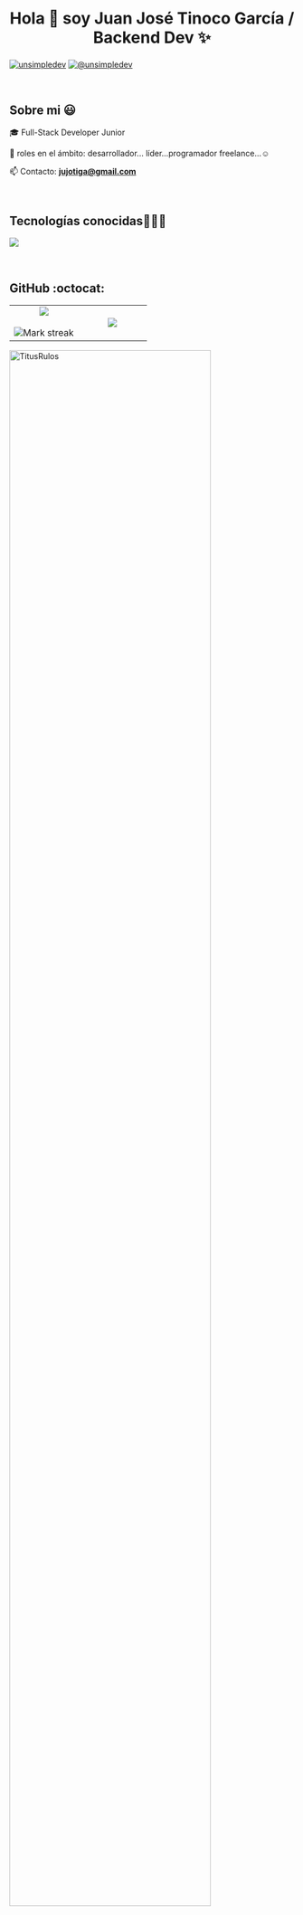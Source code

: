 <h1 align="center">Hola 👋  soy Juan José Tinoco García / Backend Dev ✨ </h1> 

<p align="left">
<a href="https://www.linkedin.com/authwall?trk=bf&trkInfo=AQEOVjf7ifeNhgAAAZC9A8vIzbSLL2DWAO_4j-raSEQocBSMrOE2cLMcLZ6ZsS9vAo6X6THXCcJsdPqHgof6a4hZV6X0LExgeROTMtEidnvj3ovGYfrVXHJimdQlTS0SDvsF7YE=&original_referer=&sessionRedirect=https%3A%2F%2Fwww.linkedin.com%2Fin%2Fjuan-tinoco-800804316%3Futm_source%3Dshare%26utm_campaign%3Dshare_via%26utm_content%3Dprofile%26utm_medium%3Dandroid_app" target="blank"><img align="center" src="https://img.shields.io/badge/LinkedIn-0077B5?style=for-the-badge&logo=linkedin&logoColor=white" alt="unsimpledev"/></a>
<a href = "jujotiga@gmail.com" target="blank"><img align="center" src="https://img.shields.io/badge/Gmail-D14836?style=for-the-badge&logo=gmail&logoColor=white" alt="@unsimpledev"  /></a>
  </p>
<br>
<h2>Sobre mi 😃</h2>
<!--Intro start-->

<p align="left">
🎓 Full-Stack Developer Junior

📝 roles en el ámbito: desarrollador... líder...programador freelance...☺️

📫 Contacto: **jujotiga@gmail.com**
<!--Intro end-->
  </p>
<br>

<h2 >Tecnologías conocidas👨🏻‍💻</h2>
<!--tech stack icons-->
<p align="left">
  <a href="https://skillicons.dev">
    <img src="https://skillicons.dev/icons?i=java,spring,py,css,html,js,mysql,postgres,git,github,postman,vscode,linux" />
  </a>
</p>
<br>
<!------------------------->

<h2>GitHub :octocat:</h2>
<!--- stats & Trophy (start) -->
<p align="center">
  <!--- stats (start) -->
<table align="center">
<tr border="none">
<td width="50%" align="center">
  
  <img  align="center"  src="https://github-readme-stats.vercel.app/api?username=1010nishant&theme=dark&show_icons=true&count_private=true" />
  <br></br>
  <img  title="🔥 Get streak stats for your profile at git.io/streak-stats" alt="Mark streak" src="https://github-readme-streak-stats.herokuapp.com/?user=1010nishant&theme=dark&hide_border=false" /> 
</td>

<td width="50%" align="center">

  <img  align="center"  src="https://github-readme-stats.anuraghazra1.vercel.app/api/top-langs/?username=1010nishant&theme=dark&hide_border=false&no-bg=true&no-frame=true&langs_count=10"/>
  
  </td>
</tr>
</table>
<!--- stats (end) -->

<!--- trophy (start) -->
<div align=left>
  <a href="https://github.com/ryo-ma/github-profile-trophy" title="Go to Source">
      <img align="center" width=84% src="https://github-profile-trophy.vercel.app/?username=TitusRulos&theme=radical&row=1&column=7&margin-h=15&margin-w=5&no-bg=true" alt="TitusRulos" />
    </a>
</div>
<!--- trophy (start) -->


</p>        
<!--- stats (end) -->
